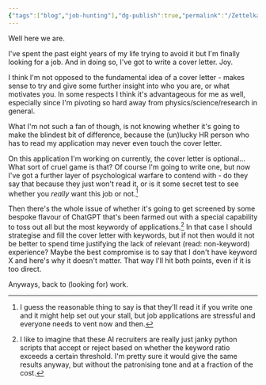 ```yaml
---
{"tags":["blog","job-hunting"],"dg-publish":true,"permalink":"/Zettelkasten/On cover letters/","dgPassFrontmatter":true,"noteIcon":"1","created":"2024-11-02T16:33:31.556+09:00"}
---
```


Well here we are.

I've spent the past eight years of my life trying to avoid it but I'm finally looking for a job. And in doing so, I've got to write a cover letter. Joy.

I think I'm not opposed to the fundamental idea of a cover letter - makes sense to try and give some further insight into who you are, or what motivates you. In some respects I think it's advantageous for me as well, especially since I'm pivoting so hard away from physics/science/research in general.

What I'm not such a fan of though, is not knowing whether it's going to make the blindest bit of difference, because the (un)lucky HR person who has to read my application may never even touch the cover letter.

On this application I'm working on currently, the cover letter is optional... What sort of cruel game is that? Of course I'm going to write one, but now I've got a further layer of psychological warfare to contend with - do they say that because they just won't read it, or is it some secret test to see whether you *really* want this job or not.[^1]

Then there's the whole issue of whether it's going to get screened by some bespoke flavour of ChatGPT that's been farmed out with a special capability to toss out all but the most keywordy of applications.[^2] In that case I should strategise and fill the cover letter with keywords, but if not then would it not be better to spend time justifying the lack of relevant (read: non-keyword) experience? Maybe the best compromise is to say that I don't have keyword X and here's why it doesn't matter. That way I'll hit both points, even if it is too direct.

Anyways, back to (looking for) work.

[^1]: I guess the reasonable thing to say is that they'll read it if you write one and it might help set out your stall, but job applications are stressful and everyone needs to vent now and then.
[^2]: I like to imagine that these AI recruiters are really just janky python scripts that accept or reject based on whether the keyword ratio exceeds a certain threshold. I'm pretty sure it would give the same results anyway, but without the patronising tone and at a fraction of the cost.